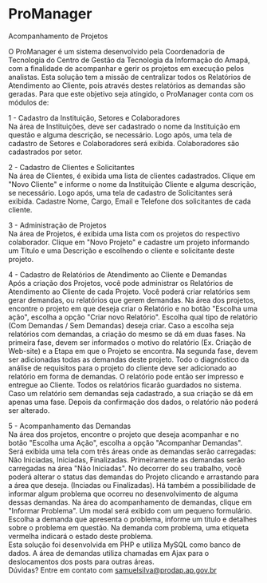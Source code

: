 ProManager
==========

Acompanhamento de Projetos

O ProManager é um sistema desenvolvido pela Coordenadoria de Tecnologia do Centro de Gestão da Tecnologia da Informação do Amapá, com a finalidade de acompanhar e gerir os projetos em execução pelos analistas.
Esta solução tem a missão de centralizar todos os Relatórios de Atendimento ao Cliente, pois através destes relatórios as demandas são geradas.
Para que este objetivo seja atingido, o ProManager conta com os módulos de:

1 - Cadastro da Instituição, Setores e Colaboradores<br />
Na área de Instituições, deve ser cadastrado o nome da Instituição em questão e alguma descrição, se necessário.
Logo após, uma tela de cadastro de Setores e Colaboradores será exibida.
Colaboradores são cadastrados por setor.

2 - Cadastro de Clientes e Solicitantes<br />
Na área de Clientes, é exibida uma lista de clientes cadastrados.
Clique em "Novo Cliente" e informe o nome da Instituição Cliente e alguma descrição, se necessário.
Logo após, uma tela de cadastro de Solicitantes será exibida.
Cadastre Nome, Cargo, Email e Telefone dos solicitantes de cada cliente.

3 - Administração de Projetos<br />
Na área de Projetos, é exibida uma lista com os projetos do respectivo colaborador.
Clique em "Novo Projeto" e cadastre um projeto informando um Título e uma Descrição e escolhendo o cliente e solicitante deste projeto.

4 - Cadastro de Relatórios de Atendimento ao Cliente e Demandas<br />
Após a criação dos Projetos, você pode administrar os Relatórios de Atendimento ao Cliente de cada Projeto.
Você poderá criar relatórios sem gerar demandas, ou relatórios que gerem demandas.
Na área dos projetos, encontre o projeto em que deseja criar o Relatório e no botão "Escolha uma ação", escolha a opção "Criar novo Relatório". Escolha qual tipo de relatório (Com Demandas / Sem Demandas) deseja criar.
Caso a escolha seja relatórios com demandas, a criação do mesmo se dá em duas fases.
Na primeira fase, devem ser informados o motivo do relatório (Ex. Criação de Web-site) e a Etapa em que o Projeto se encontra.
Na segunda fase, devem ser adicionadas todas as demandas deste projeto. Todo o diagnóstico da análise de requisitos para o projeto do cliente deve ser adicionado ao relatório em forma de demandas.
O relatório pode então ser impresso e entregue ao Cliente. Todos os relatórios ficarão guardados no sistema.
Caso um relatório sem demandas seja cadastrado, a sua criação se dá em apenas uma fase. Depois da confirmação dos dados, o relatório não poderá ser alterado.

5 - Acompanhamento das Demandas<br />
Na área dos projetos, encontre o projeto que deseja acompanhar e no botão "Escolha uma Ação", escolha a opção "Acompanhar Demandas".
Será exibida uma tela com três áreas onde as demandas serão carregadas: Não Iniciadas, Iniciadas, Finalizadas.
Primeiramente as demandas serão carregadas na área "Não Iniciadas".
No decorrer do seu trabalho, você poderá alterar o status das demandas do Projeto clicando e arrastando para a área que deseja. (Inciadas ou Finalizadas).
Há também a possibilidade de informar algum problema que ocorreu no desenvolvimento de alguma dessas demandas.
Na área do acompanhamento de demandas, clique em "Informar Problema". Um modal será exibido com um pequeno formulário.
Escolha a demanda que apresenta o problema, informe um titulo e detalhes sobre o problema em questão.
Na demanda com problema, uma etiqueta vermelha indicará o estado deste problema.
<br />
Esta solução foi desenvolvida em PHP e utiliza MySQL como banco de dados.
A área de demandas utiliza chamadas em Ajax para o deslocamentos dos posts para outras áreas.
<br />
Dúvidas? Entre em contato com samuelsilva@prodap.ap.gov.br
